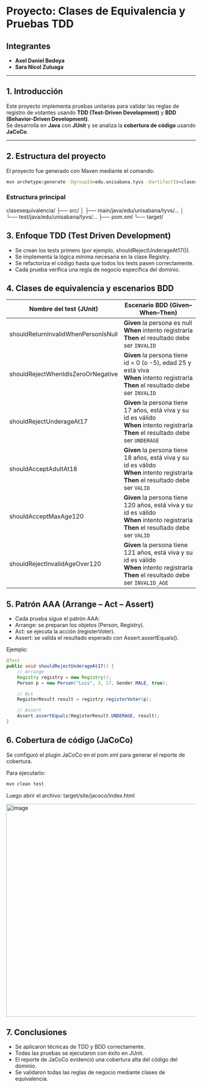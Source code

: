 # Proyecto: Clases de Equivalencia y Pruebas TDD

## Integrantes
- **Axel Daniel Bedoya**
- **Sara Nicol Zuluaga**

---

##  1. Introducción
Este proyecto implementa pruebas unitarias para validar las reglas de registro de votantes usando **TDD (Test-Driven Development)** y **BDD (Behavior-Driven Development)**.  
Se desarrolla en **Java** con **JUnit** y se analiza la **cobertura de código** usando **JaCoCo**.

---

##  2. Estructura del proyecto
El proyecto fue generado con Maven mediante el comando:

```bash
mvn archetype:generate -DgroupId=edu.unisabana.tyvs -DartifactId=clasesequivalencia -Dpackage=edu.unisabana.tyvs.tdd -DarchetypeArtifactId=maven-archetype-quickstart
```

### Estructura principal

clasesequivalencia/
 ├── src/
 │   ├── main/java/edu/unisabana/tyvs/...
 │   └── test/java/edu/unisabana/tyvs/...
 ├── pom.xml
 └── target/

## 3. Enfoque TDD (Test Driven Development)

- Se crean los tests primero (por ejemplo, shouldRejectUnderageAt17()).
- Se implementa la lógica mínima necesaria en la clase Registry.
- Se refactoriza el código hasta que todos los tests pasen correctamente.
- Cada prueba verifica una regla de negocio específica del dominio.

## 4. Clases de equivalencia y escenarios BDD

| Nombre del test (JUnit)             | Escenario BDD (Given–When–Then)                                                                                                                  |
| ----------------------------------- | ------------------------------------------------------------------------------------------------------------------------------------------------ |
| shouldReturnInvalidWhenPersonIsNull | **Given** la persona es null<br>**When** intento registrarla<br>**Then** el resultado debe ser `INVALID`                                         |
| shouldRejectWhenIdIsZeroOrNegative  | **Given** la persona tiene id = 0 (o -5), edad 25 y está viva<br>**When** intento registrarla<br>**Then** el resultado debe ser `INVALID`        |
| shouldRejectUnderageAt17            | **Given** la persona tiene 17 años, está viva y su id es válido<br>**When** intento registrarla<br>**Then** el resultado debe ser `UNDERAGE`     |
| shouldAcceptAdultAt18               | **Given** la persona tiene 18 años, está viva y su id es válido<br>**When** intento registrarla<br>**Then** el resultado debe ser `VALID`        |
| shouldAcceptMaxAge120               | **Given** la persona tiene 120 años, está viva y su id es válido<br>**When** intento registrarla<br>**Then** el resultado debe ser `VALID`       |
| shouldRejectInvalidAgeOver120       | **Given** la persona tiene 121 años, está viva y su id es válido<br>**When** intento registrarla<br>**Then** el resultado debe ser `INVALID_AGE` |

## 5. Patrón AAA (Arrange – Act – Assert)

- Cada prueba sigue el patrón AAA:
- Arrange: se preparan los objetos (Person, Registry).
- Act: se ejecuta la acción (registerVoter).
- Assert: se valida el resultado esperado con Assert.assertEquals().
  
Ejemplo:
```java
@Test
public void shouldRejectUnderageAt17() {
    // Arrange
    Registry registry = new Registry();
    Person p = new Person("Luis", 3, 17, Gender.MALE, true);

    // Act
    RegisterResult result = registry.registerVoter(p);

    // Assert
    Assert.assertEquals(RegisterResult.UNDERAGE, result);
}
```

## 6. Cobertura de código (JaCoCo)

Se configuró el plugin JaCoCo en el pom.xml para generar el reporte de cobertura.

Para ejecutarlo: 
```bash
mvn clean test
```

Luego abrir el archivo: 
target/site/jacoco/index.html

<img width="2879" height="565" alt="image" src="https://github.com/user-attachments/assets/01cf60f2-0936-4e87-9d10-5914f7daad93" />


## 7. Conclusiones

- Se aplicaron técnicas de TDD y BDD correctamente.
- Todas las pruebas se ejecutaron con éxito en JUnit.
- El reporte de JaCoCo evidenció una cobertura alta del código del dominio.
- Se validaron todas las reglas de negocio mediante clases de equivalencia.


